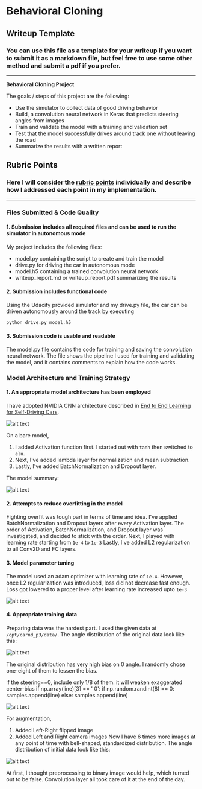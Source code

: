 # **Behavioral Cloning** 

## Writeup Template

### You can use this file as a template for your writeup if you want to submit it as a markdown file, but feel free to use some other method and submit a pdf if you prefer.

---

**Behavioral Cloning Project**

The goals / steps of this project are the following:
* Use the simulator to collect data of good driving behavior
* Build, a convolution neural network in Keras that predicts steering angles from images
* Train and validate the model with a training and validation set
* Test that the model successfully drives around track one without leaving the road
* Summarize the results with a written report


[//]: # (Image References)

[image1]: ./examples/placeholder.png "Model Visualization"
[image2]: ./examples/placeholder.png "Grayscaling"
[image3]: ./examples/placeholder_small.png "Recovery Image"
[image4]: ./examples/placeholder_small.png "Recovery Image"
[image5]: ./examples/placeholder_small.png "Recovery Image"
[image6]: ./examples/placeholder_small.png "Normal Image"
[image7]: ./examples/placeholder_small.png "Flipped Image"
[image8]: ./examples/nvidia_cnn-architecture.png "NVIDIA CNN Architecture"
[image9]: ./examples/accuracy.png "Accuracy"
[image10]: ./examples/loss.png "Loss"
[image11]: ./examples/final_train_angle_dist.png "Training data: Final Angle Distribution"
[image12]: ./examples/init_train_angle_dist.png "Training data: Initial Angle Distribution"
[image13]: ./examples/final_valid_angle_dist.png "Validation data: Final Angle Distribution"
[image14]: ./examples/init_valid_angle_dist.png "Validation data: Initial Angle Distribution"
[image15]: ./examples/model.png "Implemented Model"
[image16]: ./examples/original_angle_dist.png "Original Angle Distribution"

## Rubric Points
### Here I will consider the [rubric points](https://review.udacity.com/#!/rubrics/432/view) individually and describe how I addressed each point in my implementation.  

---
### Files Submitted & Code Quality

#### 1. Submission includes all required files and can be used to run the simulator in autonomous mode

My project includes the following files:
* model.py containing the script to create and train the model
* drive.py for driving the car in autonomous mode
* model.h5 containing a trained convolution neural network 
* writeup_report.md or writeup_report.pdf summarizing the results

#### 2. Submission includes functional code
Using the Udacity provided simulator and my drive.py file, the car can be driven autonomously around the track by executing 
```sh
python drive.py model.h5
```

#### 3. Submission code is usable and readable

The model.py file contains the code for training and saving the convolution neural network. The file shows the pipeline I used for training and validating the model, and it contains comments to explain how the code works.

### Model Architecture and Training Strategy

#### 1. An appropriate model architecture has been employed

I have adopted NVIDIA CNN architecture described in [End to End Learning for Self-Driving Cars](http://images.nvidia.com/content/tegra/automotive/images/2016/solutions/pdf/end-to-end-dl-using-px.pdf).

![alt text][image8]

On a bare model, 
1. I added Activation function first. I started out with `tanh` then switched to `elu`.
2. Next, I've added lambda layer for normalization and mean subtraction.
3. Lastly, I've added BatchNormalization and Dropout layer.

The model summary:

![alt text][image15]

#### 2. Attempts to reduce overfitting in the model

Fighting overfit was tough part in terms of time and idea.
I've applied BatchNormalization and Dropout layers after every Activation layer.
The order of Activation, BatchNormalization, and Dropout layer was investigated,
and decided to stick with the order.
Next, I played with learning rate starting from `1e-4` to `1e-3`
Lastly, I've added L2 regularization to all Conv2D and FC layers.

#### 3. Model parameter tuning

The model used an adam optimizer with learning rate of `1e-4`.
However, once L2 regularization was introduced, loss did not decrease fast enough.
Loss got lowered to a proper level after learning rate increased upto `1e-3`

![alt text][image10]

#### 4. Appropriate training data

Preparing data was the hardest part. 
I used the given data at `/opt/carnd_p3/data/`.
The angle distribution of the original data look like this:

![alt text][image16]

The original distribution has very high bias on 0 angle.
I randomly chose one-eight of them to lessen the bias.

  if the steering==0, include only 1/8 of them.
  it will weaken exaggerated center-bias
  if np.array(line)[3] == ' 0':
    if np.random.randint(8) == 0:
      samples.append(line)
    else:
      samples.append(line)
            
![alt text][image12]

For augmentation,
1. Added Left-Right flipped image
2. Added Left and Right camera images
Now I have 6 times more images at any point of time with bell-shaped, standardized distribution.
The angle distribution of initial data look like this:

![alt text][image12]

At first, I thought preprocessing to binary image would help, which turned out to be false.
Convolution layer all took care of it at the end of the day.
